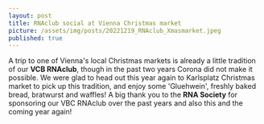 ```yaml
---
layout: post
title: RNAclub social at Vienna Christmas market
picture: /assets/img/posts/20221219_RNAclub_Xmasmarket.jpeg
published: true
---
```

A trip to one of Vienna's local Christmas markets is already a little tradition of our **VCB RNAclub**, though in the past two years Corona did not make it possible. We were glad to head out this year again to Karlsplatz Christmas market to pick up this tradition, and enjoy some 'Gluehwein', freshly baked bread, bratwurst and waffles!
A big thank you to the **RNA Society** for sponsoring our VBC RNAclub over the past years and also this and the coming year again!
